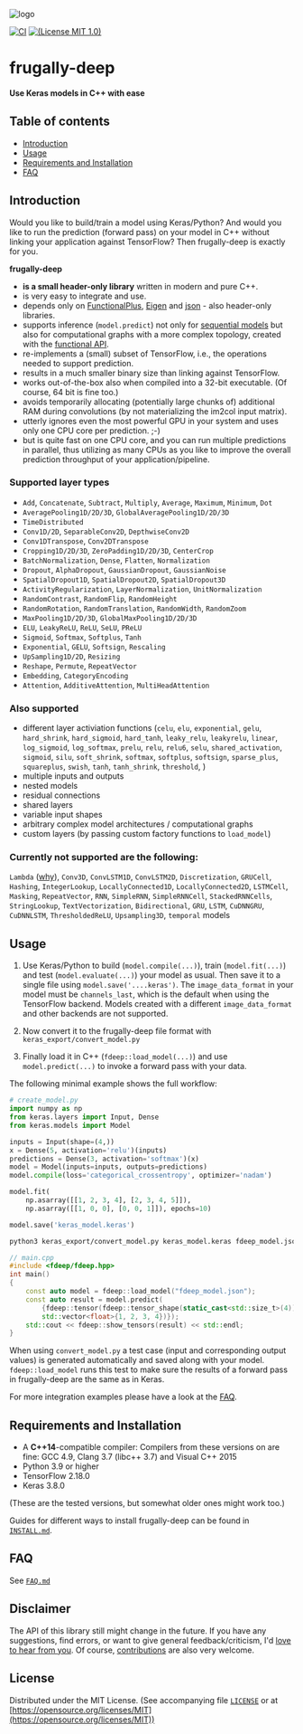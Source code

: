 ![logo](logo/fdeep.png)

[![CI](https://github.com/Dobiasd/frugally-deep/workflows/ci/badge.svg)](https://github.com/Dobiasd/frugally-deep/actions)
[![(License MIT 1.0)](https://img.shields.io/badge/license-MIT%201.0-blue.svg)][license]

[license]: LICENSE

frugally-deep
=============

**Use Keras models in C++ with ease**

Table of contents
-----------------

* [Introduction](#introduction)
* [Usage](#usage)
* [Requirements and Installation](#requirements-and-installation)
* [FAQ](#faq)

Introduction
------------

Would you like to build/train a model using Keras/Python? And would you like to run the prediction (forward pass) on your model in C++ without linking your application against TensorFlow? Then frugally-deep is exactly for you.

**frugally-deep**

* **is a small header-only library** written in modern and pure C++.
* is very easy to integrate and use.
* depends only on [FunctionalPlus](https://github.com/Dobiasd/FunctionalPlus), [Eigen](http://eigen.tuxfamily.org/) and [json](https://github.com/nlohmann/json) - also header-only libraries.
* supports inference (`model.predict`) not only for [sequential models](https://keras.io/getting-started/sequential-model-guide/) but also for computational graphs with a more complex topology, created with the [functional API](https://keras.io/getting-started/functional-api-guide/).
* re-implements a (small) subset of TensorFlow, i.e., the operations needed to support prediction.
* results in a much smaller binary size than linking against TensorFlow.
* works out-of-the-box also when compiled into a 32-bit executable. (Of course, 64 bit is fine too.)
* avoids temporarily allocating (potentially large chunks of) additional RAM during convolutions (by not materializing the im2col input matrix).
* utterly ignores even the most powerful GPU in your system and uses only one CPU core per prediction. ;-)
* but is quite fast on one CPU core, and you can run multiple predictions in parallel, thus utilizing as many CPUs as you like to improve the overall prediction throughput of your application/pipeline.


### Supported layer types

* `Add`, `Concatenate`, `Subtract`, `Multiply`, `Average`, `Maximum`, `Minimum`, `Dot`
* `AveragePooling1D/2D/3D`, `GlobalAveragePooling1D/2D/3D`
* `TimeDistributed`
* `Conv1D/2D`, `SeparableConv2D`, `DepthwiseConv2D`
* `Conv1DTranspose`, `Conv2DTranspose`
* `Cropping1D/2D/3D`, `ZeroPadding1D/2D/3D`, `CenterCrop`
* `BatchNormalization`, `Dense`, `Flatten`, `Normalization`
* `Dropout`, `AlphaDropout`, `GaussianDropout`, `GaussianNoise`
* `SpatialDropout1D`, `SpatialDropout2D`, `SpatialDropout3D`
* `ActivityRegularization`, `LayerNormalization`, `UnitNormalization`
* `RandomContrast`, `RandomFlip`, `RandomHeight`
* `RandomRotation`, `RandomTranslation`, `RandomWidth`, `RandomZoom`
* `MaxPooling1D/2D/3D`, `GlobalMaxPooling1D/2D/3D`
* `ELU`, `LeakyReLU`, `ReLU`, `SeLU`, `PReLU`
* `Sigmoid`, `Softmax`, `Softplus`, `Tanh`
* `Exponential`, `GELU`, `Softsign`, `Rescaling`
* `UpSampling1D/2D`, `Resizing`
* `Reshape`, `Permute`, `RepeatVector`
* `Embedding`, `CategoryEncoding`
* `Attention`, `AdditiveAttention`, `MultiHeadAttention`

### Also supported

* different layer activiation functions (`celu`, `elu`, `exponential`, `gelu`, `hard_shrink`, `hard_sigmoid`, `hard_tanh`, `leaky_relu`, `leakyrelu`, `linear`, `log_sigmoid`, `log_softmax`, `prelu`, `relu`, `relu6`, `selu`, `shared_activation`, `sigmoid`, `silu`, `soft_shrink`, `softmax`, `softplus`, `softsign`, `sparse_plus`, `squareplus`, `swish`, `tanh`, `tanh_shrink`, `threshold`, )
* multiple inputs and outputs
* nested models
* residual connections
* shared layers
* variable input shapes
* arbitrary complex model architectures / computational graphs
* custom layers (by passing custom factory functions to `load_model`)

### Currently not supported are the following:

`Lambda` ([why](FAQ.md#why-are-lambda-layers-not-supported)),
`Conv3D`, `ConvLSTM1D`, `ConvLSTM2D`, `Discretization`,
`GRUCell`, `Hashing`,
`IntegerLookup`,
`LocallyConnected1D`, `LocallyConnected2D`,
`LSTMCell`, `Masking`,
`RepeatVector`, `RNN`, `SimpleRNN`,
`SimpleRNNCell`, `StackedRNNCells`, `StringLookup`, `TextVectorization`,
`Bidirectional`, `GRU`, `LSTM`, `CuDNNGRU`, `CuDNNLSTM`,
`ThresholdedReLU`, `Upsampling3D`, `temporal` models

Usage
-----

1) Use Keras/Python to build (`model.compile(...)`), train (`model.fit(...)`) and test (`model.evaluate(...)`) your model as usual. Then save it to a single file using `model.save('....keras')`. The `image_data_format` in your model must be `channels_last`, which is the default when using the TensorFlow backend. Models created with a different `image_data_format` and other backends are not supported.

2) Now convert it to the frugally-deep file format with `keras_export/convert_model.py`

3) Finally load it in C++ (`fdeep::load_model(...)`) and use `model.predict(...)` to invoke a forward pass with your data.

The following minimal example shows the full workflow:

```python
# create_model.py
import numpy as np
from keras.layers import Input, Dense
from keras.models import Model

inputs = Input(shape=(4,))
x = Dense(5, activation='relu')(inputs)
predictions = Dense(3, activation='softmax')(x)
model = Model(inputs=inputs, outputs=predictions)
model.compile(loss='categorical_crossentropy', optimizer='nadam')

model.fit(
    np.asarray([[1, 2, 3, 4], [2, 3, 4, 5]]),
    np.asarray([[1, 0, 0], [0, 0, 1]]), epochs=10)

model.save('keras_model.keras')
```

```bash
python3 keras_export/convert_model.py keras_model.keras fdeep_model.json
```

```cpp
// main.cpp
#include <fdeep/fdeep.hpp>
int main()
{
    const auto model = fdeep::load_model("fdeep_model.json");
    const auto result = model.predict(
        {fdeep::tensor(fdeep::tensor_shape(static_cast<std::size_t>(4)),
        std::vector<float>{1, 2, 3, 4})});
    std::cout << fdeep::show_tensors(result) << std::endl;
}
```

When using `convert_model.py` a test case (input and corresponding output values) is generated automatically and saved along with your model. `fdeep::load_model` runs this test to make sure the results of a forward pass in frugally-deep are the same as in Keras.

For more integration examples please have a look at the [FAQ](FAQ.md).

Requirements and Installation
-----------------------------

- A **C++14**-compatible compiler: Compilers from these versions on are fine: GCC 4.9, Clang 3.7 (libc++ 3.7) and Visual C++ 2015
- Python 3.9 or higher
- TensorFlow 2.18.0
- Keras 3.8.0

(These are the tested versions, but somewhat older ones might work too.)

Guides for different ways to install frugally-deep can be found in [`INSTALL.md`](INSTALL.md).

FAQ
---

See [`FAQ.md`](FAQ.md)

Disclaimer
----------

The API of this library still might change in the future. If you have any suggestions, find errors, or want to give general feedback/criticism, I'd [love to hear from you](issues). Of course, [contributions](pulls) are also very welcome.

License
-------

Distributed under the MIT License.
(See accompanying file [`LICENSE`](LICENSE) or at
[https://opensource.org/licenses/MIT](https://opensource.org/licenses/MIT))

